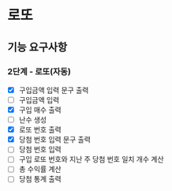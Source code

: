 # 로또

## 기능 요구사항

### 2단계 - 로또(자동)

- [x] 구입금액 입력 문구 출력
- [ ] 구입금액 입력
- [x] 구입 매수 출력
- [ ] 난수 생성
- [x] 로또 번호 출력
- [x] 당첨 번호 입력 문구 출력
- [ ] 당첨 번호 입력
- [ ] 구입 로또 번호와 지난 주 당첨 번호 일치 개수 계산
- [ ] 총 수익률 계산
- [ ] 당첨 통계 출력